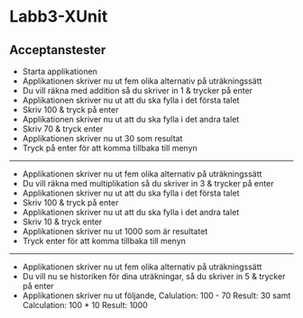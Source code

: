 # Labb3-XUnit

## Acceptanstester

* Starta applikationen
* Applikationen skriver nu ut fem olika alternativ på uträkningssätt
* Du vill räkna med addition så du skriver in 1 & trycker på enter
* Applikationen skriver nu ut att du ska fylla i det första talet
* Skriv 100 & tryck på enter
* Applikationen skriver nu ut att du ska fylla i det andra talet
* Skriv 70 & tryck enter
* Applikationen skriver nu ut 30 som resultat
* Tryck på enter för att komma tillbaka till menyn
---------------------------------------------------------
* Applikationen skriver nu ut fem olika alternativ på uträkningssätt
* Du vill räkna med multiplikation så du skriver in 3 & trycker på enter
* Applikationen skriver nu ut att du ska fylla i det första talet
* Skriv 100 & tryck på enter
* Applikationen skriver nu ut att du ska fylla i det andra talet
* Skriv 10 & tryck enter
* Applikationen skriver nu ut 1000 som är resultatet
* Tryck enter för att komma tillbaka till menyn
----------------------------------------------------------
* Applikationen skriver nu ut fem olika alternativ på uträkningssätt
* Du vill nu se historiken för dina uträkningar, så du skriver in 5 & trycker på enter
* Applikationen skriver nu ut följande, Calulation: 100 - 70 Result: 30 samt Calculation: 100 * 10 Result: 1000


